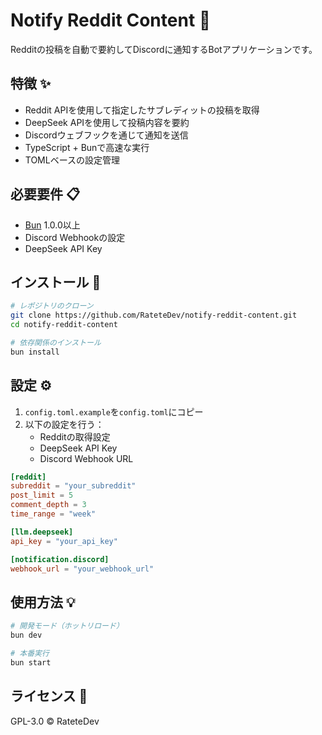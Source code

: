 # Notify Reddit Content 🤖

Redditの投稿を自動で要約してDiscordに通知するBotアプリケーションです。

## 特徴 ✨

- Reddit APIを使用して指定したサブレディットの投稿を取得
- DeepSeek APIを使用して投稿内容を要約
- Discordウェブフックを通じて通知を送信
- TypeScript + Bunで高速な実行
- TOMLベースの設定管理

## 必要要件 📋

- [Bun](https://bun.sh/) 1.0.0以上
- Discord Webhookの設定
- DeepSeek API Key

## インストール 🚀

```bash
# レポジトリのクローン
git clone https://github.com/RateteDev/notify-reddit-content.git
cd notify-reddit-content

# 依存関係のインストール
bun install
```

## 設定 ⚙️

1. `config.toml.example`を`config.toml`にコピー
2. 以下の設定を行う：
   - Redditの取得設定
   - DeepSeek API Key
   - Discord Webhook URL

```toml
[reddit]
subreddit = "your_subreddit"
post_limit = 5
comment_depth = 3
time_range = "week"

[llm.deepseek]
api_key = "your_api_key"

[notification.discord]
webhook_url = "your_webhook_url"
```

## 使用方法 💡

```bash
# 開発モード（ホットリロード）
bun dev

# 本番実行
bun start
```

## ライセンス 📄

GPL-3.0 © RateteDev 